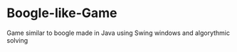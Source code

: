 # Boogle-like-Game
 Game similar to boogle made in Java using Swing windows and algorythmic solving
